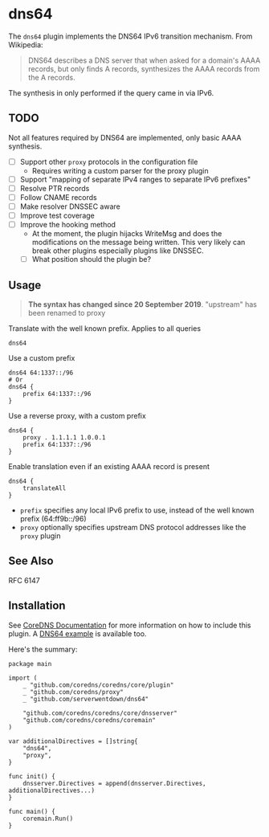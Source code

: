 
# dns64

The `dns64` plugin implements the DNS64 IPv6 transition mechanism. From Wikipedia:

> DNS64 describes a DNS server that when asked for a domain's AAAA records, but only finds
> A records, synthesizes the AAAA records from the A records.

The synthesis in only performed if the query came in via IPv6.

## TODO

Not all features required by DNS64 are implemented, only basic AAAA synthesis.

* [ ] Support other `proxy` protocols in the configuration file
  - Requires writing a custom parser for the proxy plugin
* [ ] Support "mapping of separate IPv4 ranges to separate IPv6 prefixes"
* [ ] Resolve PTR records
* [ ] Follow CNAME records
* [ ] Make resolver DNSSEC aware
* [ ] Improve test coverage
* [ ] Improve the hooking method
  - At the moment, the plugin hijacks WriteMsg and does the modifications on the message being written. This very likely can break other plugins especially plugins like DNSSEC. 
  - [ ] What position should the plugin be? 

## Usage

> **The syntax has changed since 20 September 2019**. "upstream" has been renamed to proxy

Translate with the well known prefix. Applies to all queries

```
dns64
```

Use a custom prefix

```
dns64 64:1337::/96
# Or 
dns64 {
    prefix 64:1337::/96
}
```

Use a reverse proxy, with a custom prefix

```
dns64 {
    proxy . 1.1.1.1 1.0.0.1
    prefix 64:1337::/96
}
```

Enable translation even if an existing AAAA record is present

```
dns64 {
    translateAll
}
```

* `prefix` specifies any local IPv6 prefix to use, instead of the well known prefix (64:ff9b::/96)
* `proxy` optionally specifies upstream DNS protocol addresses like the `proxy` plugin

## See Also

RFC 6147

## Installation

See [CoreDNS Documentation](https://coredns.io/2017/07/25/compile-time-enabling-or-disabling-plugins/) for more information on how to include this plugin. A [DNS64 example](https://github.com/serverwentdown/dns64-build) is available too. 

Here's the summary:

```
package main

import (
	_ "github.com/coredns/coredns/core/plugin"
	_ "github.com/coredns/proxy"
	_ "github.com/serverwentdown/dns64"

	"github.com/coredns/coredns/core/dnsserver"
	"github.com/coredns/coredns/coremain"
)

var additionalDirectives = []string{
	"dns64",
	"proxy",
}

func init() {
	dnsserver.Directives = append(dnsserver.Directives, additionalDirectives...)
}

func main() {
	coremain.Run()
}
```

